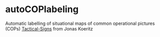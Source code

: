 # autoCOPlabeling
Automatic labelling of situational maps of common operational pictures (COPs)
[Tactical-Signs](https://github.com/jonas-koeritz/Taktische-Zeichen) from Jonas Koeritz
